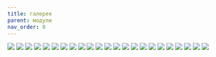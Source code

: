 ```yaml
---
title: галерея
parent: модули
nav_order: 0
---
```


[![](img/img_1_001.png)](../adap/mpp_a_01/)
[![](img/img_3_001.png)](../bases/mpp_bs2020/)
[![](img/img_4_001.png)](../conn/mpp_2edgr50804P/)
[![](img/img_5_001.png)](../conn/mpp_dsub15_vga/)
[![](img/img_6_001.png)](../conn/mpp_sdcard/)
[![](img/img_7_001.png)](../conn/mpp_sdcmicro/)
[![](img/img_8_001.png)](../conn/mpp_usbbth/)
[![](img/img_9_001.png)](../disp/mpp_led8x2/)
[![](img/img_10_001.png)](../disp/mpp_led8x2ds/)
[![](img/img_11_001.png)](../disp/mpp_nfp133h-26af/)
[![](img/img_16_001.png)](../drv/i/485/mpp_tda51s485hc/)
[![](img/img_19_001.png)](../i/m/mpp_ec11_hc14a/)
[![](img/img_21_001.png)](../mcu/arm/mpp_stm32f103cxtx/)
[![](img/img_22_001.png)](../mcu/arm/mpp_stm32f401cxux/)
[![](img/img_23_001.png)](../mcu/arm/mpp_stm32g070cxtx/)
[![](img/img_24_001.png)](../mcu/arm/mpp_stm32g431cxtx/)
[![](img/img_26_001.png)](../mcu/avr/mpp_atmega8_dip/)
[![](img/img_27_001.png)](../mcu/avr/mpp_atmega8_smd/)
[![](img/img_33_001.png)](../oth/mpp_ad9833/)
[![](img/img_36_001.png)](../oth/mpp_si5351/)
[![](img/img_38_001.png)](../prg_dbg/00progr/mpp_stlink_v2x1/)
[![](img/img_39_001.png)](../prg_dbg/00progr/mpp_stlink_v2x1_fw_jig/)
[![](img/img_41_001.png)](../prg_dbg/mpp_cy7c68013a_la/)
